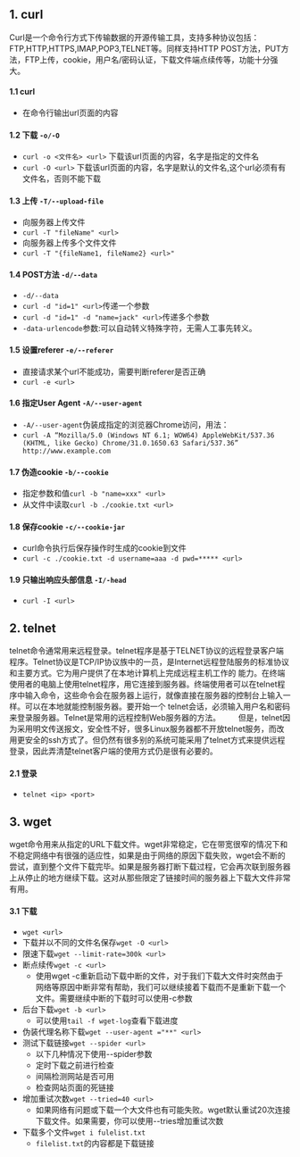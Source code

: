 ## 1. curl

Curl是一个命令行方式下传输数据的开源传输工具，支持多种协议包括：FTP,HTTP,HTTPS,IMAP,POP3,TELNET等。同样支持HTTP POST方法，PUT方法，FTP上传，cookie，用户名/密码认证，下载文件端点续传等，功能十分强大。

#### 1.1 curl <url>
+ 在命令行输出url页面的内容

#### 1.2 下载 `-o/-O`
+ `curl -o <文件名> <url>` 下载该url页面的内容，名字是指定的文件名
+ `curl -O <url>` 下载该url页面的内容，名字是默认的文件名,这个url必须有有文件名，否则不能下载

#### 1.3 上传 `-T/--upload-file`
+ 向服务器上传文件
+ `curl -T "fileName" <url>`
+ 向服务器上传多个文件文件
+ `curl -T "{fileName1, fileName2} <url>"`

#### 1.4 POST方法 `-d/--data`
+ `-d/--data`
+ `curl -d "id=1" <url>`传递一个参数
+ `curl -d "id=1" -d "name=jack" <url>`传递多个参数
+ `-data-urlencode`参数:可以自动转义特殊字符，无需人工事先转义。

#### 1.5 设置referer  `-e/--referer`
+ 直接请求某个url不能成功，需要判断referer是否正确
+ `curl -e <url>`

#### 1.6 指定User Agent  `-A/--user-agent`
+ `-A/--user-agent`伪装成指定的浏览器Chrome访问，用法：
+ `curl -A “Mozilla/5.0 (Windows NT 6.1; WOW64) AppleWebKit/537.36 (KHTML, like Gecko) Chrome/31.0.1650.63 Safari/537.36” http://www.example.com`

#### 1.7 伪造cookie `-b/--cookie`
+ 指定参数和值`curl -b "name=xxx" <url>`
+ 从文件中读取`curl -b ./cookie.txt <url>`

#### 1.8 保存cookie `-c/--cookie-jar`
+ curl命令执行后保存操作时生成的cookie到文件
+ `curl -c ./cookie.txt -d username=aaa -d pwd=***** <url>`

#### 1.9 只输出响应头部信息 `-I/-head`
+ `curl -I <url>`

## 2. telnet
telnet命令通常用来远程登录。telnet程序是基于TELNET协议的远程登录客户端程序。Telnet协议是TCP/IP协议族中的一员，是Internet远程登陆服务的标准协议和主要方式。它为用户提供了在本地计算机上完成远程主机工作的 能力。在终端使用者的电脑上使用telnet程序，用它连接到服务器。终端使用者可以在telnet程序中输入命令，这些命令会在服务器上运行，就像直接在服务器的控制台上输入一样。可以在本地就能控制服务器。要开始一个 telnet会话，必须输入用户名和密码来登录服务器。Telnet是常用的远程控制Web服务器的方法。
　　但是，telnet因为采用明文传送报文，安全性不好，很多Linux服务器都不开放telnet服务，而改用更安全的ssh方式了。但仍然有很多别的系统可能采用了telnet方式来提供远程登录，因此弄清楚telnet客户端的使用方式仍是很有必要的。


#### 2.1 登录
+ `telnet <ip> <port>`


## 3. wget
wget命令用来从指定的URL下载文件。wget非常稳定，它在带宽很窄的情况下和不稳定网络中有很强的适应性，如果是由于网络的原因下载失败，wget会不断的尝试，直到整个文件下载完毕。如果是服务器打断下载过程，它会再次联到服务器上从停止的地方继续下载。这对从那些限定了链接时间的服务器上下载大文件非常有用。

#### 3.1 下载
+ `wget <url>`
+ 下载并以不同的文件名保存`wget -O <url>`
+ 限速下载`wget --limit-rate=300k <url>`
+ 断点续传`wget -c <url>`
    + 使用wget -c重新启动下载中断的文件，对于我们下载大文件时突然由于网络等原因中断非常有帮助，我们可以继续接着下载而不是重新下载一个文件。需要继续中断的下载时可以使用-c参数
+ 后台下载`wget -b <url>`
    + 可以使用`tail -f wget-log`查看下载进度
+ 伪装代理名称下载`wget --user-agent ="**" <url>`
+ 测试下载链接`wget --spider <url>`
    + 以下几种情况下使用--spider参数
    + 定时下载之前进行检查
    + 间隔检测网站是否可用 
    + 检查网站页面的死链接
+ 增加重试次数`wget --tried=40 <url>`
    + 如果网络有问题或下载一个大文件也有可能失败。wget默认重试20次连接下载文件。如果需要，你可以使用--tries增加重试次数
+ 下载多个文件`wget i fulelist.txt`
    + `filelist.txt`的内容都是下载链接
